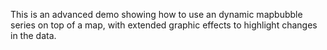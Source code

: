 This is an advanced demo showing how to use an dynamic mapbubble series on top of a map, with extended graphic effects to highlight changes in the data.